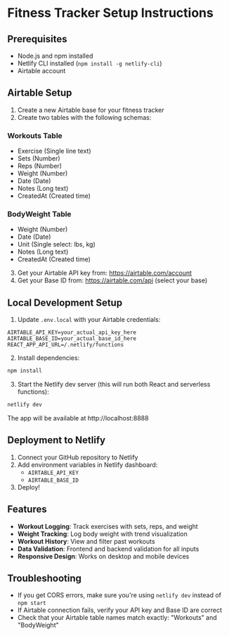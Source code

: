 # Fitness Tracker Setup Instructions

## Prerequisites
- Node.js and npm installed
- Netlify CLI installed (`npm install -g netlify-cli`)
- Airtable account

## Airtable Setup

1. Create a new Airtable base for your fitness tracker
2. Create two tables with the following schemas:

### Workouts Table
- Exercise (Single line text)
- Sets (Number)
- Reps (Number)
- Weight (Number)
- Date (Date)
- Notes (Long text)
- CreatedAt (Created time)

### BodyWeight Table
- Weight (Number)
- Date (Date)
- Unit (Single select: lbs, kg)
- Notes (Long text)
- CreatedAt (Created time)

3. Get your Airtable API key from: https://airtable.com/account
4. Get your Base ID from: https://airtable.com/api (select your base)

## Local Development Setup

1. Update `.env.local` with your Airtable credentials:
```
AIRTABLE_API_KEY=your_actual_api_key_here
AIRTABLE_BASE_ID=your_actual_base_id_here
REACT_APP_API_URL=/.netlify/functions
```

2. Install dependencies:
```bash
npm install
```

3. Start the Netlify dev server (this will run both React and serverless functions):
```bash
netlify dev
```

The app will be available at http://localhost:8888

## Deployment to Netlify

1. Connect your GitHub repository to Netlify
2. Add environment variables in Netlify dashboard:
   - `AIRTABLE_API_KEY`
   - `AIRTABLE_BASE_ID`
3. Deploy!

## Features

- **Workout Logging**: Track exercises with sets, reps, and weight
- **Weight Tracking**: Log body weight with trend visualization
- **Workout History**: View and filter past workouts
- **Data Validation**: Frontend and backend validation for all inputs
- **Responsive Design**: Works on desktop and mobile devices

## Troubleshooting

- If you get CORS errors, make sure you're using `netlify dev` instead of `npm start`
- If Airtable connection fails, verify your API key and Base ID are correct
- Check that your Airtable table names match exactly: "Workouts" and "BodyWeight"